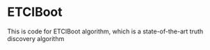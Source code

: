 # ETCIBoot
This is code for ETCIBoot algorithm, which is a state-of-the-art truth discovery algorithm
